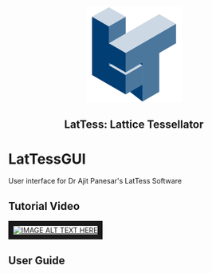 <p align="center">
  <img src="logo_big.png" height="192"><br/>
  <h2 align="center">LatTess: Lattice Tessellator</h2>
</p>

# LatTessGUI
User interface for Dr Ajit Panesar's LatTess Software

## Tutorial Video
<a href="http://www.youtube.com/watch?feature=player_embedded&v=dQw4w9WgXcQ
" target="_blank"><img src="http://img.youtube.com/vi/dQw4w9WgXcQ/0.jpg" 
alt="IMAGE ALT TEXT HERE" width="240" height="180" border="10" /></a>

## User Guide
